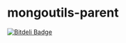 # mongoutils-parent


[![Bitdeli Badge](https://d2weczhvl823v0.cloudfront.net/rstiller/mongoutils-parent/trend.png)](https://bitdeli.com/free "Bitdeli Badge")

